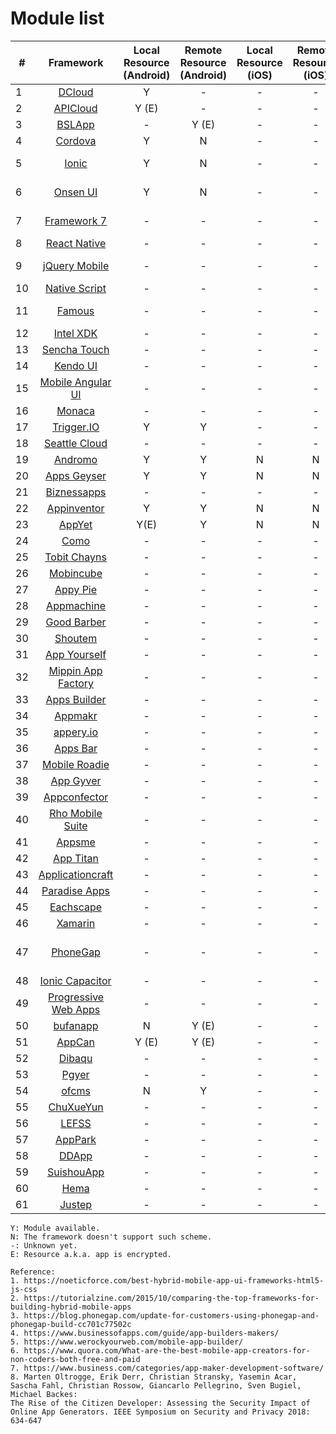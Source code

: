 # Module list

| # |  Framework   | Local Resource (Android)  | Remote Resource (Android) | Local Resource (iOS) | Remote Resource (iOS) | Prerequisites |
| ---- |  :----:  | :----:  | :----:  | :----:  | :----: | :----: |
|1| [DCloud](https://dcloud.io/)  | Y | - | - | - | 
|2| [APICloud](https://www.apicloud.com/)  | Y (E) | - | - | - |
|3| [BSLApp](https://www.appbsl.cn/)  | - | Y (E) | - | - | 
|4| [Cordova](https://cordova.apache.org/)  | Y | N | - | - | 
|5| [Ionic](https://ionicframework.com/)  | Y | N | - | - | AngularJS (optional) |
|6| [Onsen UI](https://onsen.io/)  | Y | N | - | - | AngularJS (optional) |
|7| [Framework 7](http://www.idangero.us/framework7)  | - | - | - | - | HTML, CSS and JS only |
|8| [React Native](http://www.reactnative.com/)  | - | - | - | - | React | 
|9| [jQuery Mobile](https://jquerymobile.com/)  | - | - | - | - | HTML5, jQuery | 
|10| [Native Script](https://www.nativescript.org/)  | - | - | - | - | JavaScript |
|11| [Famous](http://famous.org/)  | - | - | - | - | WebGL, AngularJS |
|12| [Intel XDK](https://software.intel.com/en-us/intel-xdk)  | - | - | - | - | depreciated |
|13| [Sencha Touch](http://www.sencha.com/products/touch/#overview)  | - | - | - | - | 
|14| [Kendo UI](http://www.telerik.com/kendo-ui)  | - | - | - | - | 
|15| [Mobile Angular UI](http://mobileangularui.com/)  | - | - | - | - | 
|16| [Monaca](https://monaca.io/)  | - | - | - | - | 
|17| [Trigger.IO](https://trigger.io/)  | Y | Y | - | - | 
|18| [Seattle Cloud](http://seattleclouds.com/)  | - | - | - | - | 
|19| [Andromo](http://www.andromo.com/)  | Y | Y | N | N | 
|20| [Apps Geyser](http://www.appsgeyser.com/)  | Y | Y | N | N | 
|21| [Biznessapps](http://www.biznessapps.com/)  | - | - | - | - | 
|22| [Appinventor](http://appinventor.mit.edu/explore/)  | Y | Y | N | N | 
|23| [AppYet](http://www.appyet.com/)  | Y(E) | Y | N | N | 
|24| [Como](http://www.como.com/)  | - | - | - | - | 
|25| [Tobit Chayns](http://en.tobit.com/chayns)  | - | - | - | - | 
|26| [Mobincube](http://www.mobincube.com/)  | - | - | - | - | 
|27| [Appy Pie](http://www.appypie.com/)  | - | - | - | - | 
|28| [Appmachine](http://www.appmachine.com/)  | - | - | - | - | 
|29| [Good Barber](http://www.goodbarber.com/)  | - | - | - | - | 
|30| [Shoutem](http://www.shoutem.com/)  | - | - | - | - | 
|31| [App Yourself](http://appyourself.net/)  | - | - | - | - | 
|32| [Mippin App Factory](http://www.mippin.com/appfactory/)  | - | - | - | - | 
|33| [Apps Builder](http://www.apps-builder.com/)  | - | - | - | - | 
|34| [Appmakr](http://appmakr.com/)  | - | - | - | - | 
|35| [appery.io](https://appery.io/)  | - | - | - | - | 
|36| [Apps Bar](http://www.appsbar.com/)  | - | - | - | - | 
|37| [Mobile Roadie](http://mobileroadie.com/)  | - | - | - | - | 
|38| [App Gyver](http://www.appgyver.io)  | - | - | - | - | 
|39| [Appconfector](http://www.appconfector.de)  | - | - | - | - | 
|40| [Rho Mobile Suite](http://rhomobile.com/)  | - | - | - | - | 
|41| [Appsme](http://www.appsme.com/)  | - | - | - | - | 
|42| [App Titan](http://www.apptitan.de/)  | - | - | - | - | 
|43| [Applicationcraft](http://www.applicationcraft.com/)  | - | - | - | - | 
|44| [Paradise Apps](http://www.paradiseapps.net/)  | - | - | - | - | 
|45| [Eachscape](http://eachscape.com/)  | - | - | - | - | 
|46| [Xamarin](https://docs.microsoft.com/zh-cn/xamarin/)  | - | - | - | - | .NET |
|47| [PhoneGap](https://phonegap.com/)  | - | - | - | - | HTML, CSS and JavaScript |
|48| [Ionic Capacitor](https://capacitorjs.com/)  | - | - | - | - |  |
|49| [Progressive Web Apps](https://developers.google.com/web/progressive-web-apps/)  | - | - | - | - |  |
|50| [bufanapp](https://www.bufanapp.com/)  | N | Y (E) | - | - |  |
|51| [AppCan](http://www.appcan.cn/)  | Y (E) | Y (E) | - | - |  |
|52| [Dibaqu](https://www.dibaqu.com/)  | - | - | - | - |  |
|53| [Pgyer](https://www.pgyer.com/)  | - | - | - | - |  |
|54| [ofcms](https://www.ofcms.com/)  | N | Y | - | - |  |
|55| [ChuXueYun](https://www.chuxueyun.com/)  | - | - | - | - |  |
|56| [LEFSS](https://leffs.cn/)  | - | - | - | - |  |
|57| [AppPark](http://www.apppark.cn/)  | - | - | - | - |  |
|58| [DDApp](http://www.ddapp.com/)  | - | - | - | - |  |
|59| [SuishouApp](http://www.suishouapp.com/)  | - | - | - | - |  |
|60| [Hema](https://hema.im/)  | - | - | - | - |  |
|61| [Justep](https://www.justep.com/)  | - | - | - | - |  |



```
Y: Module available.
N: The framework doesn't support such scheme.
-: Unknown yet.
E: Resource a.k.a. app is encrypted.
```

```
Reference:
1. https://noeticforce.com/best-hybrid-mobile-app-ui-frameworks-html5-js-css
2. https://tutorialzine.com/2015/10/comparing-the-top-frameworks-for-building-hybrid-mobile-apps
3. https://blog.phonegap.com/update-for-customers-using-phonegap-and-phonegap-build-cc701c77502c
4. https://www.businessofapps.com/guide/app-builders-makers/
5. https://www.werockyourweb.com/mobile-app-builder/
6. https://www.quora.com/What-are-the-best-mobile-app-creators-for-non-coders-both-free-and-paid
7. https://www.business.com/categories/app-maker-development-software/
8. Marten Oltrogge, Erik Derr, Christian Stransky, Yasemin Acar, Sascha Fahl, Christian Rossow, Giancarlo Pellegrino, Sven Bugiel, Michael Backes:
The Rise of the Citizen Developer: Assessing the Security Impact of Online App Generators. IEEE Symposium on Security and Privacy 2018: 634-647
```

